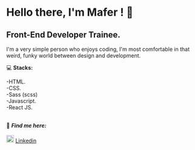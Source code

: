 # Hello there, I'm Mafer ! :elephant:
## Front-End Developer Trainee.

I'm a very simple person who enjoys coding, I'm most comfortable in that weird, funky world between design and development.



:computer: **Stacks:**

-HTML. </br>
-CSS.</br>
-Sass (scss) </br>
-Javascript.</br>
-React JS.
<br></br>


:dart: ***Find me here:***
<br></br>
<img src="https://i.postimg.cc/1tWpxw42/LI-In-Bug.png" width=20> [Linkedin](https://www.linkedin.com/in/mar%C3%ADa-fernanda-jim%C3%A9nez-8a33871b6/)
